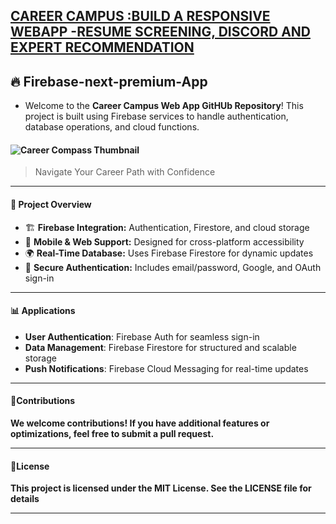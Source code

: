 

## [CAREER CAMPUS :BUILD A RESPONSIVE WEBAPP -RESUME SCREENING, DISCORD AND EXPERT RECOMMENDATION](https://studio--career-compass-zeyh7.us-central1.hosted.app)
 ## 🔥 Firebase-next-premium-App 
- Welcome to the **Career Campus Web App  GitHUb Repository**! This project is built using Firebase services to handle authentication, database operations, and cloud functions.

#### ![Career Compass Thumbnail](https://user-images.githubusercontent.com/.../career-thumbnail.png)


> Navigate Your Career Path with Confidence

--------------------------------------------------------------------------------------------------------------------------------------------------------------------------------------------------------------------
 #### 📌 Project Overview
 
- 🏗 **Firebase Integration:** Authentication, Firestore, and cloud storage  
- 📱 **Mobile & Web Support:** Designed for cross-platform accessibility  
- 🌍 **Real-Time Database:** Uses Firebase Firestore for dynamic updates  
- 🔐 **Secure Authentication:** Includes email/password, Google, and OAuth sign-in  

-------------------------------------------------------------------------------------------------------------------------------------------------------------------------------------------------------------------

 #### 📊 **Applications**
 
- **User Authentication**: Firebase Auth for seamless sign-in
- **Data Management**: Firebase Firestore for structured and scalable storage
- **Push Notifications**: Firebase Cloud Messaging for real-time updates
-------------------------------------------------------------------------------------------------------------------------------------------------------------------------------------------------------------------

#### 🤝**Contributions**

**We welcome contributions! If you have additional features or optimizations, feel free to submit a pull request.**

-------------------------------------------------------------------------------------------------------------------------------------------------------------------------------------------------------------------

#### 📜**License**

**This project is licensed under the MIT License. See the LICENSE file for details**

-------------------------------------------------------------------------------------------------------------------------------------------------------------------------------------------------------------------
